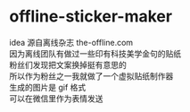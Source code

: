 # offline-sticker-maker

idea 源自离线杂志 the-offline.com
</br>
因为离线团队有做过一些印有科技美学金句的贴纸
</br>
粉丝们发现把文案换掉挺有意思的
</br>
所以作为粉丝之一我就做了一个虚拟贴纸制作器
</br>
生成的图片是 gif 格式
</br>
可以在微信里作为表情发送
</br>
